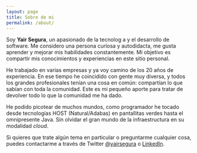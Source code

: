 ```yaml
---
layout: page
title: Sobre de mi
permalink: /about/
---
```


Soy **Yair Segura**, un apasionado de la tecnolog a y el desarrollo de software. Me considero una persona curiosa y autodidacta, me gusta aprender y mejorar mis habilidades constantemente. Mi objetivo es compartir mis conocimientos y experiencias en este sitio personal.

He trabajado en varias empresas y ya voy camino de los 20 años de experiencia. En ese tiempo he coincidido con gente muy diversa, y todos los grandes profesionales tenían una cosa en común: compartían lo que sabían con toda la comunidad. Este es mi pequeño aporte para tratar de devolver todo lo que la comunidad me ha dado.

He podido picotear de muchos mundos, como programador he tocado desde tecnologías HOST (Natural/Adabas) en pantallitas verdes hasta el omnipresente Java. Sin olvidar el gran mundo de la infraestructura en su modalidad _cloud_.

Si quieres que trate algún tema en particular o preguntarme cualquier cosa, puedes contactarme a través de Twitter [@yairsegura](https://twitter.com/yairsegura) o [LinkedIn](https://www.linkedin.com/in/yairsegura/).